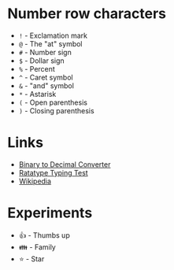 # Number row characters

* `!` - Exclamation mark
* `@` - The "at" symbol
* `#` - Number sign
* `$` - Dollar sign
* `%` - Percent
* `^` - Caret symbol
* `&` - "and" symbol
* `*` - Astarisk 
* `(` - Open parenthesis
* `)` - Closing parenthesis

# Links

* [Binary to Decimal Converter](https://www.rapidtables.com/convert/number/binary-to-decimal.html)
* [Ratatype Typing Test](https://www.ratatype.com/typing-test/)
* [Wikipedia](https://en.wikipedia.org/wiki/Main_Page)

# Experiments

* :thumbsup: - Thumbs up
* :family: - Family
* :star: - Star
